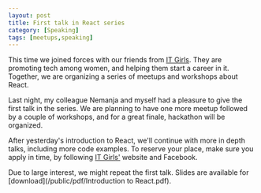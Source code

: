 ```yaml
---
layout: post
title: First talk in React series
category: [Speaking]
tags: [meetups,speaking]
---
```


This time we joined forces with our friends from [IT Girls](http://itgirls.rs/).
They are promoting tech among women, and helping them start a career in it.
Together, we are organizing a series of meetups and workshops about React.

Last night, my colleague Nemanja and myself had a pleasure to give the first talk in the series.
We are planning to have one more meetup followed by a couple of workshops,
and for a great finale, hackathon will be organized.

After yesterday's introduction to React, we'll continue with more in depth talks,
including more code examples. To reserve your place, make sure you apply in time,
by following [IT Girls'](http://itgirls.rs/) website and Facebook.

Due to large interest, we might repeat the first talk.
Slides are available for [download](/public/pdf/Introduction to React.pdf).
